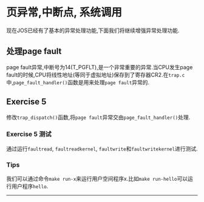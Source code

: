 <!-- toc -->

# 页异常,中断点, 系统调用
现在JOS已经有了基本的异常处理功能,下面我们将继续增强异常处理功能.

## 处理page fault
page fault异常,中断号为14(T_PGFLT),是一个非常重要的异常.当CPU发生page fault的时候,CPU将线性地址(等同于虚拟地址)保存到了寄存器CR2.在`trap.c`中,`page_fault_handler()`函数是用来处理`page fault`异常的.

## Exercise 5
修改`trap_dispatch()`函数,将`page fault`异常交由`page_fault_handler()`处理.

### Exercise 5 测试
通过运行`faultread`, `faultreadkernel`, `faultwrite`和`faultwritekernel`进行测试.

### Tips
我们可以通过命令`make run-x`来运行用户空间程序x.比如`make run-hello`可以运行用户程序`hello`.

---
